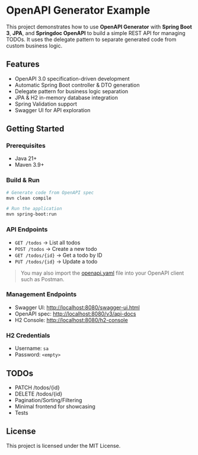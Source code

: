 # OpenAPI Generator Example

This project demonstrates how to use **OpenAPI Generator** with **Spring Boot 3**, **JPA**, and **Springdoc OpenAPI** to
build a simple REST API for managing TODOs. It uses the delegate pattern to separate generated code from custom business
logic.

## Features

- OpenAPI 3.0 specification-driven development
- Automatic Spring Boot controller & DTO generation
- Delegate pattern for business logic separation
- JPA & H2 in-memory database integration
- Spring Validation support
- Swagger UI for API exploration

## Getting Started

### Prerequisites

- Java 21+
- Maven 3.9+

### Build & Run

```bash
# Generate code from OpenAPI spec
mvn clean compile

# Run the application
mvn spring-boot:run
```

### API Endpoints

- `GET /todos` → List all todos
- `POST /todos` → Create a new todo
- `GET /todos/{id}` → Get a todo by ID
- `PUT /todos/{id}` → Update a todo

> You may also import the [openapi.yaml](src/main/resources/openapi.yaml) file into your OpenAPI client such as Postman.

### Management Endpoints

- Swagger UI: [http://localhost:8080/swagger-ui.html](http://localhost:8080/swagger-ui.html)
- OpenAPI spec: [http://localhost:8080/v3/api-docs](http://localhost:8080/v3/api-docs)
- H2 Console: [http://localhost:8080/h2-console](http://localhost:8080/h2-console)

### H2 Credentials
- Username: `sa`
- Password: `<empty>`

## TODOs
- PATCH /todos/{id}
- DELETE /todos/{id}
- Pagination/Sorting/Filtering
- Minimal frontend for showcasing
- Tests

## License

This project is licensed under the MIT License.

